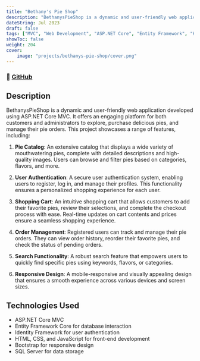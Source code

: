 ```yaml
---
title: "Bethany's Pie Shop"
description: "BethanysPieShop is a dynamic and user-friendly web application developed using ASP.NET Core MVC."
dateString: Jul 2023
draft: false
tags: ["MVC", "Web Development", "ASP.NET Core", "Entity Framework", "HTML", "CSS", "JavaScript"]
showToc: false
weight: 204
cover:
    image: "projects/bethanys-pie-shop/cover.png"
--- 
```

### 🔗 [GitHub](https://github.com/ixtalaat/BethanysPieShop-MVC/)

## Description

 BethanysPieShop is a dynamic and user-friendly web application developed using ASP.NET Core MVC. It offers an engaging platform for both customers and administrators to explore, purchase delicious pies, and manage their pie orders. This project showcases a range of features, including:

1. **Pie Catalog**: An extensive catalog that displays a wide variety of mouthwatering pies, complete with detailed descriptions and high-quality images. Users can browse and filter pies based on categories, flavors, and more.

2. **User Authentication**: A secure user authentication system, enabling users to register, log in, and manage their profiles. This functionality ensures a personalized shopping experience for each user.

3. **Shopping Cart**: An intuitive shopping cart that allows customers to add their favorite pies, review their selections, and complete the checkout process with ease. Real-time updates on cart contents and prices ensure a seamless shopping experience.

4. **Order Management**: Registered users can track and manage their pie orders. They can view order history, reorder their favorite pies, and check the status of pending orders.

5. **Search Functionality**: A robust search feature that empowers users to quickly find specific pies using keywords, flavors, or categories.

6. **Responsive Design**: A mobile-responsive and visually appealing design that ensures a smooth experience across various devices and screen sizes.

## Technologies Used

- ASP.NET Core MVC
- Entity Framework Core for database interaction
- Identity Framework for user authentication
- HTML, CSS, and JavaScript for front-end development
- Bootstrap for responsive design
- SQL Server for data storage
